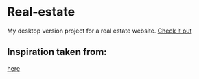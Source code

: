 # Real-estate

My desktop version project for a real estate website.
[Check it out](https://inga-sinkeviciute.github.io/8_realestate/)

## Inspiration taken from:

[here](https://dribbble.com/shots/10172325/attachments/2114690?mode=media)
